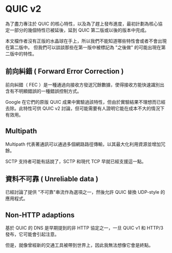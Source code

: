 # QUIC v2

為了盡力專注於 QUIC 的核心特性，以及為了趕上發布進度，最初計劃為核心協定一部分的幾個特性已被延後，延到 QUIC 第二版或以後的版本中完成。

本文檔作者沒有正版的水晶球在手上，所以我們不能知道哪些特性會或者不會出現在第二版中。
但我們可以談談那些在第一版中被標記為 "之後做" 的可能出現在第二版中的特性。

## 前向糾錯 ( Forward Error Correction )

前向糾錯（ FEC ）是一種通過向接收方發送冗餘數據，使得接收方能快速識別出含有不明顯錯誤的一種錯誤控制方式。

Google 在它們的原版 QUIC 成果中實驗過該特性，但由於實驗結果不理想而已經去除。此特性可供 QUIC v2 討論，但可能需要有人證明它能在成本不大的情況下有效用。

## Multipath

Multipath 代表著通訊可以通過多個網路路徑傳輸，以其最大化利用資源並增加冗餘。

SCTP 支持者可能有話說了，SCTP 和現代 TCP 早就已經支援這一點。

## 資料不可靠 ( Unreliable data )

已經討論了提供 "不可靠"串流作為選項之一，然後允許 QUIC 替換 UDP-style 的應用程式。

## Non-HTTP adaptions

基於 QUIC 的 DNS 是早期提到的非 HTTP 協定之一，一旦 QUIC v1 和 HTTP/3發布，它可能會引起注意。

但是，就像曾經新的交通工具被帶到世界上，因此我無法想像它會是終點。
